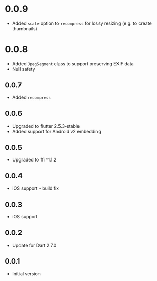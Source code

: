 # 0.0.9

* Added `scale` option to `recompress` for lossy resizing (e.g. to create thumbnails)

# 0.0.8

* Added `JpegSegment` class to support preserving EXIF data
* Null safety

## 0.0.7

* Added `recompress`

## 0.0.6

* Upgraded to flutter 2.5.3-stable
* Added support for Android v2 embedding

## 0.0.5

* Upgraded to ffi ^1.1.2


## 0.0.4

* iOS support - build fix

## 0.0.3

* iOS support

## 0.0.2

* Update for Dart 2.7.0

## 0.0.1

* Initial version

